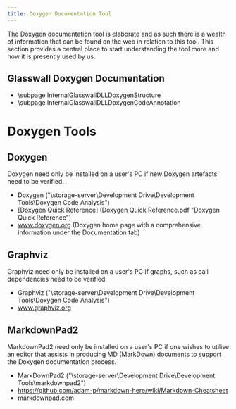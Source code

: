 ```yaml
---
title: Doxygen Documentation Tool
---
```


The Doxygen documentation tool is elaborate and as such there is a
wealth of information that can be found on the web in relation to this
tool.  This section provides a central place to start understanding the
tool more and how it is presently used by us. 

## Glasswall Doxygen Documentation
- \subpage InternalGlasswallDLLDoxygenStructure
- \subpage InternalGlasswallDLLDoxygenCodeAnnotation

# Doxygen Tools

## Doxygen
Doxygen need only be installed on a user's PC if new Doxygen artefacts need to be verified.
- Doxygen ("\\storage-server\Development Drive\Development Tools\Doxygen Code Analysis")
- [Doxygen Quick Reference] (Doxygen Quick Reference.pdf "Doxygen Quick Reference")
- www.doxygen.org (Doxygen home page with a comprehensive information under the Documentation tab)

## Graphviz
Graphviz need only be installed on a user's PC if graphs, such as call dependencies need to be verified.
- Graphviz ("\\storage-server\Development Drive\Development Tools\Doxygen Code Analysis")
- www.graphviz.org

## MarkdownPad2
MarkdownPad2 need only be installed on a user's PC if one wishes to utilise an editor that assists in producing MD (MarkDown) documents to support the Doxygen documentation process.
- MarkDownPad2 ("\\storage-server\Development Drive\Development Tools\markdownpad2")
- https://github.com/adam-p/markdown-here/wiki/Markdown-Cheatsheet
- markdownpad.com